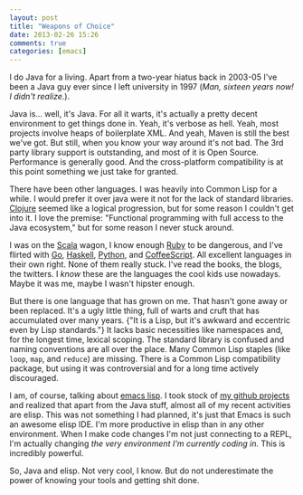 ```yaml
---
layout: post
title: "Weapons of Choice"
date: 2013-02-26 15:26
comments: true
categories: [emacs]
---
```


I do Java for a living. Apart from a two-year hiatus back in 2003-05
I've been a Java guy ever since I left university in 1997 (_Man,
sixteen years now! I didn't realize._).

Java is... well, it's Java. For all it warts, it's actually a pretty
decent environment to get things done in. Yeah, it's verbose as
hell. Yeah, most projects involve heaps of boilerplate XML. And yeah,
Maven is still the best we've got. But still, when you know your way
around it's not bad. The 3rd party library support is outstanding, and
most of it is Open Source. Performance is generally good. And the
cross-platform compatibility is at this point something we just take
for granted.

There have been other languages. I was heavily into Common Lisp for a
while. I would prefer it over java were it not for the lack of
standard libraries. [Clojure][clojure] seemed like a logical
progression, but for some reason I couldn't get into it. I love the
premise: "Functional programming with full access to the Java
ecosystem," but for some reason I never stuck around. 

I was on the [Scala][scala] wagon, I know enough [Ruby] to be
dangerous, and I've flirted with [Go], [Haskell], [Python], and
[CoffeeScript]. All excellent languages in their own right. None of
them really stuck. I've read the books, the blogs, the twitters. I
_know_ these are the languages the cool kids use nowadays. Maybe it
was me, maybe I wasn't hipster enough.

But there is one language that has grown on me. That hasn't gone away
or been replaced. It's a ugly little thing, full of warts and cruft
that has accumulated over many years. {"It is a Lisp, but it's awkward
and eccentric even by Lisp standards."} It lacks basic necessities like
namespaces and, for the longest time, lexical scoping. The standard
library is confused and naming conventions are all over the
place. Many Common Lisp staples (like ```loop```, ```map```, and
```reduce```) are missing. There is a Common Lisp compatibility
package, but using it was controversial and for a long time actively
discouraged.

I am, of course, talking about [emacs lisp][elisp]. I took stock of
[my github projects][github] and realized that apart from the Java
stuff, almost all of my recent activities are elisp. This was not
something I had planned, it's just that Emacs is such an awesome elisp
IDE. I'm more productive in elisp than in any other environment. When
I make code changes I'm not just connecting to a REPL, I'm actually
changing _the very environment I'm currently coding in._ This is
incredibly powerful. 

So, Java and elisp. Not very cool, I know. But do not underestimate
the power of knowing your tools and getting shit done.

[clojure]:http://clojure.org
[scala]:http://www.scala-lang.org/
[ruby]:http://ruby-lang.org
[go]:http://golang.org
[haskell]:http://www.haskell.org
[python]:http://python.org
[coffeescript]:http://coffeescript.org
[elisp]:http://en.wikipedia.org/wiki/Emacs_Lisp
[github]:https://github.com/fred-o
